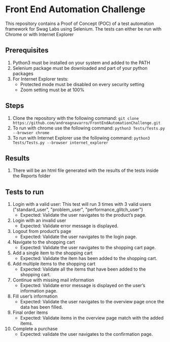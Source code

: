 # Front End Automation Challenge
This repository contains a Proof of Concept (POC) of a test automation framework for Swag Labs using Selenium.
The tests can either be run with Chrome or with Internet Explorer

## Prerequisites
1. Python3 must be installed on your system and added to the PATH
2. Selenium package must be downloaded and part of your python packages
3. For Internet Explorer tests:
   - Protected mode must be disabled on every security setting
   - Zoom setting must be at 100%

## Steps
1. Clone the repository with the following command:
`git clone https://github.com/andreagnavarro/FrontEndAutomationChallenge.git`
2. To run with chrome use the following command:
`python3 Tests/Tests.py --browser chrome`
3. To run with Internet Explorer use the following command:
`python3 Tests/Tests.py --browser internet_explorer`

## Results
1. There will be an html file generated with the results of the tests inside the Reports folder

## Tests to run
1. Login with a valid user: This test will run 3 times with 3 valid users ("standard_user", "problem_user",
"performance_glitch_user")
   - Expected​: Validate the user navigates to the product’s page.
2. Login with an invalid user
   - Expected​: Validate error message is displayed.
3. Logout from product’s page
   - Expected: ​Validate the user navigates to the login page.
4. Navigate to the shopping cart
   - Expected: ​Validate the user navigates to the shopping cart page.
5. Add a single item to the shopping cart
   - Expected: ​Validate the item has been added to the shopping cart.
6. Add multiple items to the shopping cart
   - Expected: ​Validate all the items that have been added to the shopping cart.
7. Continue with missing mail information
   - Expected: ​Validate error message is displayed on the user’s information page.
8. Fill user’s information
   - Expected: ​Validate the user navigates to the overview page once the data has been filled.
9. Final order items
   - Expected: ​Validate items in the overview page match with the added items.
10. Complete a purchase
    - Expected: validate the user navigates to the confirmation page.


